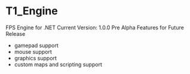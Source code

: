 # T1_Engine
FPS Engine for .NET
Current Version: 1.0.0 Pre Alpha
Features for Future Release
- gamepad support
- mouse support
- graphics support
- custom maps and scripting support
